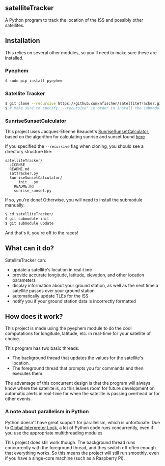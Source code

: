 satelliteTracker
----------------

A Python program to track the location of the ISS and possibly other
satellites.

Installation
------------

This relies on several other modules, so you'll need to make sure these are
installed.

### Pyephem

```Bash
$ sudo pip install pyephem
```

### Satellite Tracker

```Bash
$ git clone --recursive https://github.com/nfischer/satelliteTracker.git
$ # make sure to specify '--recursive' in order to install the submodule
```

### SunriseSunsetCalculator

This project uses Jacques-Etienne Beaudet's
[SunriseSunsetCalculator](https://github.com/jebeaudet/SunriseSunsetCalculator),
based on the algorithm for calculating sunrise and sunset found
[here](http://williams.best.vwh.net/sunrise_sunset_algorithm.htm)

If you specified the `--recursive` flag when cloning, you should see a directory
structure like:

```
satelliteTracker/
  LICENSE
  README.md
  satTracker.py
  SunriseSunsetCalculator/
    __init__.py
    README.md
    sunrise_sunset.py
```

If so, you're done! Otherwise, you will need to install the submodule manually:

```Bash
$ cd satelliteTracker/
$ git submodule init
$ git submodule update
```

And that's it, you're off to the races!

What can it do?
---------------

SatelliteTracker can:

 - update a satellite's location in real-time
 - provide accurate longitude, latitude, elevation, and other location
   parameters
 - display information about your ground station, as well as the next time a
   satellite passes over your ground station
 - automatically update TLEs for the ISS
 - notify you if your ground station data is incorrectly formatted


How does it work?
-----------------

This project is made using the pyephem module to do the cool computations for
longitude, latitude, etc. in real-time for your satellite of choice.

This program has two basic threads:

 - The background thread that updates the values for the satellite's location.
 - The foreground thread that prompts you for commands and then executes them.

The advantage of this concurrent design is that the program will always know
where the satellite is, so this leaves room for future development on automatic
alerts in real-time for when the satellite is passing overhead or for other
events.

### A note about parallelism in Python

Python doesn't have great support for parallelism, which is unfortunate. Due to
[Global Interpreter Lock](https://wiki.python.org/moin/GlobalInterpreterLock),
a lot of Python code runs concurrently, even if you use the appropriate
multithreading modules.

This project does still work though. The background thread runs concurrently
with the foreground thread, and they switch off often enough that everything
works. So this means the project will still run smoothly, even if you have a
singe-core machine (such as a Raspberry Pi).
